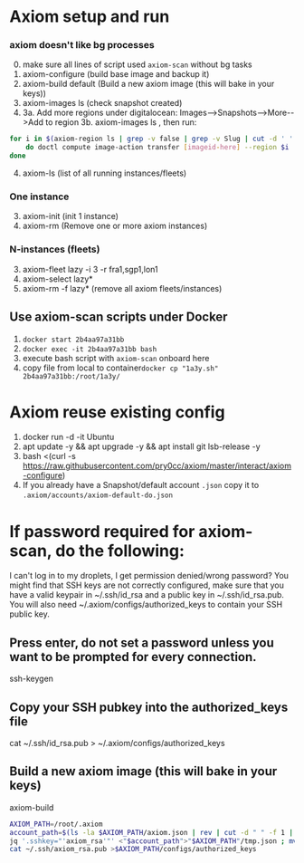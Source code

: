 # Axiom setup and run
### axiom doesn't like bg processes
0. make sure all lines of script used `axiom-scan` without bg tasks
1. axiom-configure (build base image and backup it)
2. axiom-build default (Build a new axiom image (this will bake in your keys))
2. axiom-images ls (check snapshot created)
3. 3a. Add more regions under digitalocean: Images-->Snapshots-->More-->Add to region
3b. axiom-images ls , then run:
```bash
for i in $(axiom-region ls | grep -v false | grep -v Slug | cut -d ' ' -f 1);
    do doctl compute image-action transfer [imageid-here] --region $i  --wait;
done
```
4. axiom-ls (list of all running instances/fleets)

### One instance
3. axiom-init <instance name> (init 1 instance)
4. axiom-rm <instance name> (Remove one or more axiom instances)

### N-instances (fleets)
3. axiom-fleet lazy -i 3 -r fra1,sgp1,lon1
4. axiom-select lazy*
5. axiom-rm -f lazy\* (remove all axiom fleets/instances)

## Use axiom-scan scripts under Docker
1. `docker start 2b4aa97a31bb`
2. `docker exec -it 2b4aa97a31bb bash`
3. execute bash script with `axiom-scan` onboard here
4.  copy file from local to container`docker cp "1a3y.sh" 2b4aa97a31bb:/root/1a3y/`



# Axiom reuse existing config
1. docker run -d -it Ubuntu
2. apt update -y && apt upgrade -y && apt install git lsb-release -y
3. bash <(curl -s https://raw.githubusercontent.com/pry0cc/axiom/master/interact/axiom-configure)
4. If you already have a Snapshot/default account `.json` copy it to `.axiom/accounts/axiom-default-do.json`


# If password required for axiom-scan, do the following:
I can't log in to my droplets, I get permission denied/wrong password?
You might find that SSH keys are not correctly configured, make sure that you have a valid keypair in ~/.ssh/id_rsa and a public key in ~/.ssh/id_rsa.pub. You will also need ~/.axiom/configs/authorized_keys to contain your SSH public key.

## Press enter, do not set a password unless you want to be prompted for every connection.
ssh-keygen

## Copy your SSH pubkey into the authorized_keys file
cat ~/.ssh/id_rsa.pub > ~/.axiom/configs/authorized_keys

## Build a new axiom image (this will bake in your keys) 
axiom-build

```bash
AXIOM_PATH=/root/.axiom
account_path=$(ls -la $AXIOM_PATH/axiom.json | rev | cut -d " " -f 1 | rev)
jq '.sshkey="'axiom_rsa'"' <"$account_path">"$AXIOM_PATH"/tmp.json ; mv "$AXIOM_PATH"/tmp.json "$account_path"
cat ~/.ssh/axiom_rsa.pub >$AXIOM_PATH/configs/authorized_keys
 ```

